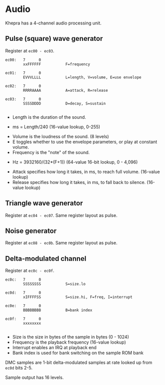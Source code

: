 Audio
=====

Khepra has a 4-channel audio processing unit.

Pulse (square) wave generator
-----------------------------
Register at `ec00 - ec03`.

```        
ec00:   7      0
        xxFFFFFF           F=frequency
        
ec01:   7      0
        EVVVLLLL           L=length, V=volume, E=use envelope
        
ec02:   7      0
        RRRRAAAA           A=attack, R=release

ec03:   7      0
        SSSSDDDD           D=decay, S=sustain
        
```
- Length is the duration of the sound.
 * ms = Length/240 (16-value lookup, 0-255)
- Volume is the loudness of the sound. (8 levels)
- E toggles whether to use the envelope parameters, or play at constant volume.
- Frequency is the "note" of the sound.
 * Hz = 3932160/(32*(F+1)) (64-value 16-bit lookup, 0 - 4,096)
- Attack specifies how long it takes, in ms, to reach full volume. (16-value lookup)
- Release specifies how long it takes, in ms, to fall back to silence. (16-value lookup)

Triangle wave generator
-----------------------
Register at `ec04 - ec07`.
Same register layout as pulse.

Noise generator
---------------
Register at `ec08 - ec0b`.
Same register layout as pulse.

Delta-modulated channel
---------------
Register at `ec0c - ec0f`.
```
ec0c:   7      0
        SSSSSSSS           S=size.lo
        
ec0d:   7      0
        xIFFFFSS           S=size.hi, F=freq, I=interrupt
        
ec0e:   7      0
        BBBBBBBB           B=bank index           
        
ec0f:   7      0
        xxxxxxxx           
        
```
- Size is the size in bytes of the sample in bytes (0 - 1024)
- Frequency is the playback frequency (16-value lookup)
- Interrupt enables an IRQ at playback end
- Bank index is used for bank switching on the sample ROM bank

DMC samples are 1-bit delta-modulated samples at rate looked up from `ec0d` bits 2-5.

Sample output has 16 levels.
